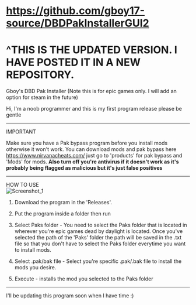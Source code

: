 # https://github.com/gboy17-source/DBDPakInstallerGUI2
# ^THIS IS THE UPDATED VERSION. I HAVE POSTED IT IN A NEW REPOSITORY.



Gboy's DBD Pak Installer (Note this is for epic games only. I will add an option for steam in the future)

Hi, I'm a noob programmer and this is my first program release please be gentle

_________
IMPORTANT

Make sure you have a Pak bypass program before you install mods otherwise it won't work.
You can download mods and pak bypass here https://www.nirvanacheats.com/ just go to 'products' for pak bypass and 'Mods' for mods.
**Also turn off you're antivirus if it doesn't work as it's probably being flagged as malicious but it's just false positives**

______________________________________________________________________________
HOW TO USE  
![Screenshot_1](https://github.com/gboy17-source/DBDPakInstallerGUI/assets/75770900/4bcd3732-ae1a-4a56-91d9-f5d94d516577)

1. Download the program in the 'Releases'.
   
3. Put the program inside a folder then run
   
4. Select Paks folder - You need to select the Paks folder that is located in wherever you're epic games dead by daylight is located.
   Once you've selected the path of the 'Paks' folder the path will be saved in the .txt file so that you don't have to select the Paks folder everytime you want to install mods.
   
5. Select .pak/bak file - Select you're specific .pak/.bak file to install the mods you desire.

6. Execute - installs the mod you selected to the Paks folder
____________________________________________________________________________

I'll be updating this program soon when I have time :)

